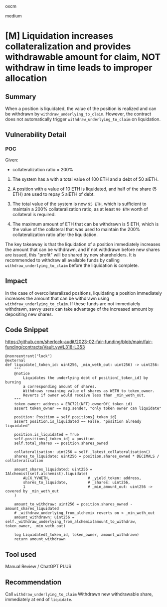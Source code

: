 oxcm

medium

# [M] Liquidation increases collateralization and provides withdrawable amount for claim, NOT withdraw in time leads to improper allocation

## Summary

When a position is liquidated, the value of the position is realized and can be withdrawn by `withdraw_underlying_to_claim`. However, the contract does not automatically trigger `withdraw_underlying_to_claim` on liquidation. 

## Vulnerability Detail

### POC

Given:

* collateralization ratio = 200%

1. The system has a  with a total value of 100 ETH and a debt of 50 alETH.

2. A position with a value of 10 ETH is liquidated, and half of the share (5 ETH) are used to repay 5 alETH of debt.

3. The total value of the system is now `95 ETH`, which is sufficient to maintain a 200% collateralization ratio, as at least `90 ETH` worth of collateral is required.

4. The maximum amount of ETH that can be withdrawn is 5 ETH, which is the value of the collateral that was used to maintain the 200% collateralization ratio after the liquidation.

The key takeaway is that the liquidation of a position immediately increases the amount that can be withdrawn, and if not withdrawn before new shares are issued, this "profit" will be shared by new shareholders. It is recommended to withdraw all available funds by calling `withdraw_underlying_to_claim` before the liquidation is complete.

## Impact

In the case of overcollateralized positions, liquidating a position immediately increases the amount that can be withdrawn using `withdraw_underlying_to_claim`. If these funds are not immediately withdrawn, savvy users can take advantage of the increased amount by depositing new shares.

## Code Snippet

https://github.com/sherlock-audit/2023-02-fair-funding/blob/main/fair-funding/contracts/Vault.vy#L318-L353

```vyper=318
@nonreentrant("lock")
@external
def liquidate(_token_id: uint256, _min_weth_out: uint256) -> uint256:
    """
    @notice
        Liquidates the underlying debt of position[_token_id] by burning
        a corresponding amount of shares.
        Withdraws remaining value of shares as WETH to token_owner.
        Reverts if owner would receive less than _min_weth_out.
    """
    token_owner: address = ERC721(NFT).ownerOf(_token_id)
    assert token_owner == msg.sender, "only token owner can liquidate"

    position: Position = self.positions[_token_id]
    assert position.is_liquidated == False, "position already liquidated"
    
    position.is_liquidated = True
    self.positions[_token_id] = position
    self.total_shares -= position.shares_owned

    collateralisation: uint256 = self._latest_collateralisation()
    shares_to_liquidate: uint256 = position.shares_owned * DECIMALS / collateralisation

    amount_shares_liquidated: uint256 = IAlchemist(self.alchemist).liquidate(
        ALCX_YVWETH,                 # _yield_token: address,
        shares_to_liquidate,         # _shares: uint256,
        1                            # _min_amount_out: uint256 -> covered by _min_weth_out
    )

    amount_to_withdraw: uint256 = position.shares_owned - amount_shares_liquidated
    # _withdraw_underlying_from_alchemix reverts on < _min_weth_out
    amount_withdrawn: uint256 = self._withdraw_underlying_from_alchemix(amount_to_withdraw, token_owner, _min_weth_out)

    log Liquidated(_token_id, token_owner, amount_withdrawn)
    return amount_withdrawn

```

## Tool used

Manual Review / ChatGPT PLUS

## Recommendation

Call `withdraw_underlying_to_claim` Withdrawn new withdrawable share, immediately at end of `liquidate`.